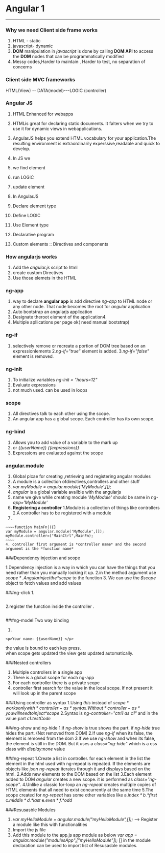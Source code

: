 # Angular 1

-----
### Why we need Client side frame works
1. HTML - static
2. javascript- dynamic
3. **DOM** manipulation in *javascript* is done by calling **DOM API** to access the **DOM** nodes that can be programmatically modified
4. Messy codes,Harder to maintain , Harder to test, no separation of concerns

### Client side MVC frameworks
HTML(View) -- DATA(model)---LOGIC (controller)

### Angular JS
1. HTML Enhanced for webapps
2. HTMLis great for declaring static documents. It falters when we try to use it for dynamic views in webapplications.
3. AngularJS helps you extend HTML vocabulary for your application.The resulting environment is extraordinarily experssive,readable and quick to develop.
4. In JS we
  1. we find element
  2. run LOGIC
  3. update element
5. In AngularJS
  1. Declare element type
  2. Define LOGIC
  3. Use Element type

6. Declarative program
7. Custom elements  :: Directives and components

### How angularjs works

1. Add the *angular.js* script to html
2. create custom Directives
3. Use those elemets in the HTML


### ng-app
1. way to declare **angular app** is add directive *ng-app* to HTML node or any other node. That node becomes the root for *angular* application
2. Auto bootstrap an angularjs application
3. Designate theroot element of the application4.
4. Multiple apllications per page ok( need manual bootstrap)


### ng-if

1. selectively remove or recreate a portion of DOM tree based on an expressionlements
2.*ng-if="true"* element is added.
3.*ng-if="false"* element is removed.


### ng-init

1. To initialize variables *ng-init = "hours=12"*
2. Evaluate expressions
3. not much used. can be used in loops


### scope

1. All directives talk to each other using the scope.
2. An angular app has a global scope. Each controller has its own scope.

### ng-bind
1. Allows you to add value of a variable to the mark up
2. *<span ng-bind="userName"></span>* or *<span>{{userName}}</span>* *{{expressions}}*
3. Expressions are evaluated against the scope

### angular.module
1. Global plcae for creating ,retrieving and registering angular modules
2. A module is a collection ofdirectives,controllers and other stuff
3. *var myModule = angular.module('MyModule',[]);*
4. *angular* is a global variable availble with the angularjs
5. name we give while creating module *'MyModule'* should be same in *ng-app='MyModule'*
6. **Registering a controller**
  1.Module is a collection of things like controllers
  2.A controller has to be registered with a module
  3.
    ~~~~function MainFn(){}
    var myModule = angular.module('MyModule',[]);  
    myModule.controller=("MainCtrl",MainFn);
    ~~~~
    4. controller first argument is *controller name* and the second argument is the *function name*

###Dependency injection and scope

1.Dependency injection is a way in which you can have the things that you need rather than you manually looking it up.
2.in the method argument use *$scope* . Angular inject the *$scope* to the function
3. We can use the *$scope* object to fetch values and add values


###ng-click
1.
~~~~ <button ng-click="update()"></button>
~~~~

2.register the function inside the controller .
~~~~ $scope.update = function(){};
~~~~

###ng-model Two way binding

1.
~~~~ <input type="text" ng-model="userName"></input>
<p>Your name: {{userName}} </p>
~~~~

the value is bound to each key press.  
when scope gets updated the view gets updated automatically.

###Nested controllers
1.  Multiple controllers in a single app
2. There is a global scope for each ng-app
3. For each controller there is a private scope
4. controller first search for the value in the local scope. If not present it will look up in the parent scope

###Using controller as syntax
1.Using *this* instead of *$scope* works only with *controller-as* syntax.Without *controller-as* you will need to inject *$scope*
2.Syntax is *ng-controller="ctrl1 as c1"* and in the value part *c1.testCode*

###ng-show and ng-hide
1.if *ng-show* is true shows the part. if *ng-hide* true hides the part. (Not removed from DOM)
2.If use *ng-if* when its false, the element is removed from the dom
3.If we use *ng-show* and when its false, the element is still in the DOM. But it uses a *class="ng-hide"* which is a css class with *display:none* value

###ng-repeat
1.Create a list in controller. for each element in the list the element in the html used with ng-repeat is repeated. If the elements are objects like *json* *ng-repeat* iterates through it and displays based on the html.
2.Adds new elements to the DOM based on the list
3.Each element added to DOM *angular* creates a new scope.  it is performed as *class="ng-scope"*.
4.Unlike a classic for-loop an *ng-repeat* creates multiple copies of HTML elements that all need to exist concurrently at the same time
5.The scope created for *ng-repeat* has some other variables like
  a.*$index*
  b.*$first*
  c.*$middle*
  d.*$last*
  e.*$even*
  f.*$odd*

  ###Resusasble Modules
  1. *var myHelloModule = angular.module("myHelloModule",[]);*  --> Register a module like this with functionalities
  2. Import the js file
  3. Add this module to the app.js app module as below
      *var app = angular.module("modulesApp",["myHelloModule"]);*
      [] in the module declaration can be used to import list of Resusasble modules.
